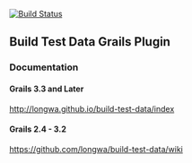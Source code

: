 [![Build Status](https://api.travis-ci.org/longwa/build-test-data.png?branch=master)](https://travis-ci.org/longwa/build-test-data)

## Build Test Data Grails Plugin
### Documentation
#### Grails 3.3 and Later
http://longwa.github.io/build-test-data/index

#### Grails 2.4 - 3.2
https://github.com/longwa/build-test-data/wiki
